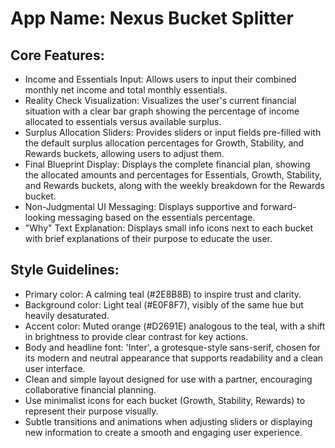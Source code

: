 # **App Name**: Nexus Bucket Splitter

## Core Features:

- Income and Essentials Input: Allows users to input their combined monthly net income and total monthly essentials.
- Reality Check Visualization: Visualizes the user's current financial situation with a clear bar graph showing the percentage of income allocated to essentials versus available surplus.
- Surplus Allocation Sliders: Provides sliders or input fields pre-filled with the default surplus allocation percentages for Growth, Stability, and Rewards buckets, allowing users to adjust them.
- Final Blueprint Display: Displays the complete financial plan, showing the allocated amounts and percentages for Essentials, Growth, Stability, and Rewards buckets, along with the weekly breakdown for the Rewards bucket.
- Non-Judgmental UI Messaging: Displays supportive and forward-looking messaging based on the essentials percentage.
- "Why" Text Explanation: Displays small info icons next to each bucket with brief explanations of their purpose to educate the user.

## Style Guidelines:

- Primary color: A calming teal (#2E8B8B) to inspire trust and clarity.
- Background color: Light teal (#E0F8F7), visibly of the same hue but heavily desaturated.
- Accent color: Muted orange (#D2691E) analogous to the teal, with a shift in brightness to provide clear contrast for key actions.
- Body and headline font: 'Inter', a grotesque-style sans-serif, chosen for its modern and neutral appearance that supports readability and a clean user interface.
- Clean and simple layout designed for use with a partner, encouraging collaborative financial planning.
- Use minimalist icons for each bucket (Growth, Stability, Rewards) to represent their purpose visually.
- Subtle transitions and animations when adjusting sliders or displaying new information to create a smooth and engaging user experience.
